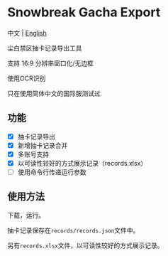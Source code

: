 # Snowbreak Gacha Export

中文 | [English](doc/README_EN)

尘白禁区抽卡记录导出工具

支持 16:9 分辨率窗口化/无边框

使用OCR识别

只在使用简体中文的国际服测试过

## 功能

- [x] 抽卡记录导出
- [x] 新增抽卡记录合并
- [x] 多账号支持
- [x] 以可读性较好的方式展示记录（records.xlsx）
- [ ] 使用命令行传递运行参数

## 使用方法

下载，运行。

抽卡记录保存在`records/records.json`文件中。

另有`records.xlsx`文件，以可读性较好的方式展示记录。
